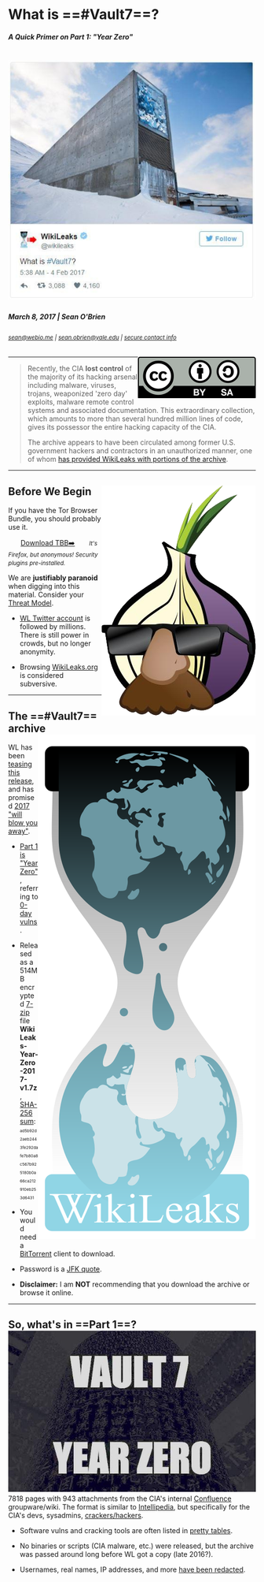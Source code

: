<!-- $theme: gaia -->
<!-- *template: invert -->
<!-- page_number: false -->

# What is ==#Vault7==?
##### A Quick Primer on Part 1: "Year Zero"

# [![65%](../images/vault7-teaser01_seed-bank.jpg)](https://www.youtube.com/watch?v=9I7AGRUPIIE)
<!-- WikiLeaks #Vault7 teaser graphic, with photo of Global Seed Vault in Svalbard, Norway -->

##### March 8, 2017 | Sean O'Brien
###### <small>sean@webio.me | sean.obrien@yale.edu | [secure contact info](https://webio.me/contact) </small>

###### <span style="float:right;">[![](../images/cc-by-sa.svg)](http://creativecommons.org/licenses/by-sa/4.0/)</span>
<!-- Creative Commons Attribution-ShareAlike -->

---
<!-- *template: invert -->

> Recently, the CIA **lost control** of the majority of its hacking arsenal including malware, viruses, trojans, weaponized 'zero day' exploits, malware remote control systems and associated documentation. This extraordinary collection, which amounts to more than several hundred million lines of code, gives its possessor the entire hacking capacity of the CIA.
>
> The archive appears to have been circulated among former U.S. government hackers and contractors in an unauthorized manner, one of whom [has provided WikiLeaks with portions of the archive](https://wikileaks.org/ciav7p1/).

---
<!-- page_number: true -->

## Before We Begin<span style="float:right;">![45%](../images/tor-obfs.png)</span>
<!-- Pluggable Transports icon -->

If you have the Tor Browser Bundle, 
you should probably use it.

<span style="margin-left:5%;">[Download TBB:arrow_right:](https://www.torproject.org/projects/torbrowser.html.en)</span>
<span style="margin-left:5%;"><small>_It's Firefox, but anonymous! Security plugins pre-installed._</small></span>

We are **justifiably paranoid** when digging into this material. Consider your [Threat Model](https://blog.yourultimatesecurity.guide/2016/04/threat-modeling-an-introduction/).

* [WL Twitter account](https://twitter.com/wikileaks) is followed by millions. There is still power in crowds, but no longer anonymity.

* Browsing [WikiLeaks.org](https://wikileaks.org) is considered subversive.

---
<!-- page_number: true -->

## The ==#Vault7== archive<span style="float:right;">![36%](../images/wikileaks.svg)</span>
<!-- WikiLeaks icon -->

WL has been [teasing this release](http://knowyourmeme.com/memes/events/vault-7-leaks), and has promised [2017 "will blow you away"](https://www.rt.com/news/372550-wikileaks-2017-showdown-leaks/).

* [Part 1 is "Year Zero"](https://wikileaks.org/ciav7p1/), referring to [0-day vulns](https://en.wikipedia.org/wiki/Zero-day_(computing)).

* Released as a 514MB encrypted [7-zip](https://en.wikipedia.org/wiki/7-Zip) file **WikiLeaks-Year-Zero-2017-v1.7z**,  [SHA-256 sum](https://help.ubuntu.com/community/HowToSHA256SUM): <small><small><small>ad5b92d2aeb2443fe292dafe7b80a8c567b925180b0a66ca212910eb253d6431</small></small></small>

* You would need a [BitTorrent](https://transmissionbt.com/help/gtk/2.7x/html/gettingstarted.html) client to download.

* Password is a [JFK quote](https://twitter.com/wikileaks/status/839100031256920064?ref_src=twsrc^tfw).

* **Disclaimer:** I am **NOT** recommending that you download the archive or browse it online.

---
<!-- page_number: true -->

## So, what's in ==Part 1==?<span style="float:right;">![30%](../images/wl-year_zero.jpg)</span>
<!-- WikiLeaks "Year Zero" release graphic, with photo of Lingua sculpture at the Washington Convention Center. Was the photo supposed to be the Kryptos sculpture at the CIA? -->

7818 pages with 943 attachments from the CIA's internal [Confluence](https://en.wikipedia.org/wiki/Confluence_(software)) groupware/wiki.  The format is similar to [Intellipedia](https://en.wikipedia.org/wiki/Intellipedia), but specifically for the CIA's devs, sysadmins, [crackers/hackers](http://www.techrepublic.com/blog/it-security/hacker-vs-cracker/).

* Software vulns and cracking tools are often listed in [pretty tables](https://wikileaks.org/ciav7p1/cms/page_13763491.html#efmBJBBJMBJ9BKIBNbBNmBN1BOBBP8BQHBQaBQmBR7BSGBSYBSk).

* No binaries or scripts (CIA malware, etc.) were released, but the archive was passed around long before WL got a copy (late 2016?).

* Usernames, real names, IP addresses, and more [have been redacted](https://wikileaks.org/ciav7p1/#FAQ). 
